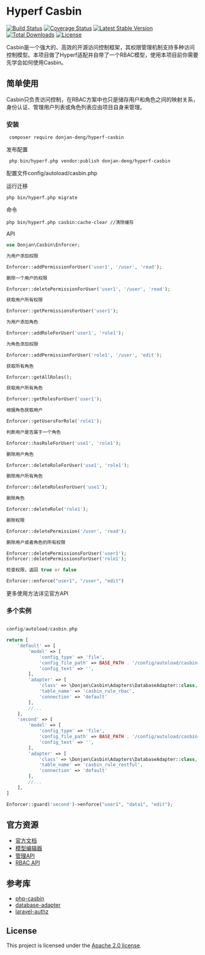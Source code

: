 # Hyperf Casbin

[![Build Status](https://www.travis-ci.org/donjan-deng/hyperf-casbin.svg?branch=master)](https://www.travis-ci.org/donjan-deng/hyperf-casbin)
[![Coverage Status](https://coveralls.io/repos/github/donjan-deng/hyperf-casbin/badge.svg)](https://coveralls.io/github/donjan-deng/hyperf-casbin)
[![Latest Stable Version](https://poser.pugx.org/donjan-deng/hyperf-casbin/v/stable)](https://packagist.org/packages/donjan-deng/hyperf-casbin)
[![Total Downloads](https://poser.pugx.org/donjan-deng/hyperf-casbin/downloads)](https://packagist.org/packages/donjan-deng/hyperf-casbin)
[![License](https://poser.pugx.org/donjan-deng/hyperf-casbin/license)](https://github.com/php-casbin/laravel-authz/blob/master/LICENSE)

Casbin是一个强大的、高效的开源访问控制框架，其权限管理机制支持多种访问控制模型。本项目做了Hyperf适配并自带了一个RBAC模型，使用本项目前你需要先学会如何使用Casbin。

## 简单使用

Casbin只负责访问控制，在RBAC方案中也只是储存用户和角色之间的映射关系，身份认证、管理用户列表或角色列表应由项目自身来管理。

### 安装

 ```
  composer require donjan-deng/hyperf-casbin
 ```

发布配置

```
 php bin/hyperf.php vendor:publish donjan-deng/hyperf-casbin
```

配置文件config/autoload/casbin.php

运行迁移

```
php bin/hyperf.php migrate
```
命令

```
php bin/hyperf.php casbin:cache-clear //清除缓存
```

API

```php
use Donjan\Casbin\Enforcer;

为用户添加权限

Enforcer::addPermissionForUser('user1', '/user', 'read');

删除一个用户的权限

Enforcer::deletePermissionForUser('user1', '/user', 'read');

获取用户所有权限

Enforcer::getPermissionsForUser('user1'); 

为用户添加角色

Enforcer::addRoleForUser('user1', 'role1');

为角色添加权限

Enforcer::addPermissionForUser('role1', '/user', 'edit');

获取所有角色

Enforcer::getAllRoles();

获取用户所有角色

Enforcer::getRolesForUser('user1');

根据角色获取用户

Enforcer::getUsersForRole('role1');

判断用户是否属于一个角色

Enforcer::hasRoleForUser('use1', 'role1');

删除用户角色

Enforcer::deleteRoleForUser('use1', 'role1');

删除用户所有角色

Enforcer::deleteRolesForUser('use1');

删除角色

Enforcer::deleteRole('role1');

删除权限

Enforcer::deletePermission('/user', 'read');

删除用户或者角色的所有权限

Enforcer::deletePermissionsForUser('user1');
Enforcer::deletePermissionsForUser('role1');

检查权限，返回 true or false

Enforcer::enforce("user1", "/user", "edit")

```
更多使用方法详见官方API

### 多个实例

```php

config/autoload/casbin.php

return [
    'default' => [
        'model' => [
            'config_type' => 'file',
            'config_file_path' => BASE_PATH . '/config/autoload/casbin-rbac-model.conf',
            'config_text' => '',
        ],
        'adapter' => [
            'class' => \Donjan\Casbin\Adapters\DatabaseAdapter::class,
            'table_name' => 'casbin_rule_rbac',
            'connection' => 'default'
        ],
        //...
    ],
    'second' => [
        'model' => [
            'config_type' => 'file',
            'config_file_path' => BASE_PATH . '/config/autoload/casbin-restful-model.conf',
            'config_text' => '',
        ],
        'adapter' => [
            'class' => \Donjan\Casbin\Adapters\DatabaseAdapter::class,
            'table_name' => 'casbin_rule_restful',
            'connection' => 'default'
        ],
        //...
    ],
]

Enforcer::guard('second')->enforce("user1", "data1", "edit");

```

## 官方资源

* [官方文档](https://casbin.org/docs/zh-CN/overview)
* [模型编辑器](https://casbin.org/zh-CN/editor)
* [管理API](https://casbin.org/docs/zh-CN/management-api)
* [RBAC API](https://casbin.org/docs/zh-CN/rbac-api)

## 参考库

* [php-casbin](https://github.com/php-casbin/php-casbin)
* [database-adapter](https://github.com/php-casbin/database-adapter)
* [laravel-authz](https://github.com/php-casbin/laravel-authz)

## License

This project is licensed under the [Apache 2.0 license](LICENSE).
